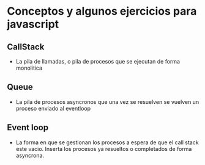 # Conceptos y algunos ejercicios para javascript
## CallStack
* La pila de llamadas, o pila de procesos que se ejecutan de forma monolitica
## Queue
* La pila de procesos asyncronos que una vez se resuelven se vuelven un proceso enviado al eventloop
## Event loop
* La forma en que se gestionan los procesos a espera de que el call stack este vacio. Inserta los procesos ya resueltos o completados de forma asyncrona. 